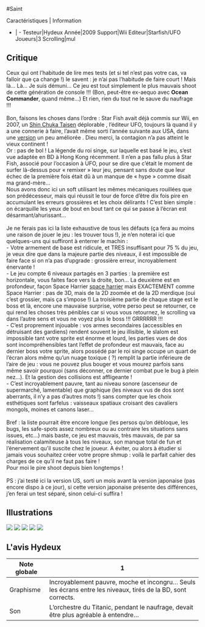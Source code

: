#Saint

Caractéristiques | Information
- | -
Testeur|Hydeux
Année|2009
Support|Wii
Editeur|Starfish/UFO
Joueurs|3
Scrolling|mul

## Critique
Ceux qui ont l’habitude de lire mes tests (et si tel n’est pas votre cas, va falloir que ça change !) le savent : je n’ai pas l’habitude de faire court ! Mais là… Là… Je suis démuni… Ce jeu est tout simplement le plus mauvais shoot de cette génération de console !!! (Bon, peut-être ex-aequo avec <b>Ocean Commander</b>, quand même…) Et rien, rien du tout ne le sauve du naufrage !!!<br/><br/>Bon, faisons les choses dans l’ordre : Star Fish avait déjà commis sur Wii, en 2007, un  <a href="index.php?page=fiche&id=1282">Shin Chuka Taisen</a> déplorable , l’éditeur UFO, toujours là quand il y a une connerie à faire, l’avait même sorti l’année suivante aux USA, dans une <a href="index.php?page=fiche&id=1290"> version</a> un peu améliorée . Dieu merci, la contagion n’a pas atteint le vieux continent !<br/>Or : pas de bol ! La légende du roi singe, sur laquelle est basé le jeu, s’est vue adaptée en BD à Hong Kong récemment. Il n’en a pas fallu plus à Star Fish, associé pour l’occasion à UFO, pour se dire que c’était le moment de surfer là-dessus pour « remixer » leur jeu, pensant sans doute que leur échec de la première fois était dû à un manque de « hype » comme disait ma grand-mère…<br/>Nous avons donc ici un soft utilisant les mêmes mécaniques rouillées que son prédécesseur, mais qui réussit le tour de force d’être dix fois pire en accumulant les erreurs grossières et les choix délirants ! C’est bien simple : on écarquille les yeux de bout en bout tant ce qui se passe à l’écran est désarmant/ahurissant…<br/><br/>Je ne ferais pas ici la liste exhaustive de tous les défauts (ça fera au moins une raison de jouer le jeu : les trouver tous !), je n’en noterai ici que quelques-uns qui suffiront à enterrer le machin :<br/>- Votre armement de base est ridicule, et TRES insuffisant pour 75 % du jeu, je veux dire que dans la majeure partie des niveaux, il est impossible de faire face si on n’a pas d’upgrade : grossière erreur, incroyablement énervante !<br/>- Le jeu compte 6 niveaux partagés en 3 parties : la première est horizontale, vous faites face vers la droite, bon… La deuxième est en profondeur, façon Space Harrier <a href="index.php?page=fiche&id=225"> space harrier</a>  mais EXACTEMENT comme Space Harrier : pas de 3D, mais de la 2D zoomée et de la 2D merdique (oui c’est grossier, mais ça s’impose !) La troisième partie de chaque stage est le boss et là, encore une mauvaise surprise, votre perso peut se retourner, ce qui rend les choses très pénibles car si vous vous retournez, le scrolling va dans l’autre sens et vous ne voyez plus le boss !!! GRRRRRR !!!<br/>- C’est proprement injouable : vos armes secondaires (accessibles en détruisant des gardiens) rendent souvent le jeu illisible, le slalom est impossible tant votre sprite est énorme et lourd, les parties vues de dos sont incompréhensibles tant l’effet de profondeur est mauvais, face au dernier boss votre sprite, alors possédé par le roi singe occupe un quart de l’écran alors même qu’un nuage toxique ( ?) remplit la partie inférieure de l’aire de jeu : vous ne pouvez plus bouger et vous mourez parfois sans même savoir pourquoi (sans déconner, ce dernier combat pue le bug à plein nez…). Et la gestion des collisions est affligeante !<br/>- C’est incroyablement pauvre, tant au niveau sonore (ascenseur de supermarché, lamentable) que graphique (les niveaux vus de dos sont aberrants, il n’y a pas d’autres mots !) sans compter que les choix esthétiques sont farfelus : vaisseaux spatiaux croisant des cavaliers mongols, moines et canons laser…<br/><br/>Bref : la liste pourrait être encore longue (les persos qu’on débloque, les bugs, les safe-spots assez nombreux ou au contraire les situations sans issues, etc…) mais baste, ce jeu est mauvais, très mauvais, de par sa réalisation calamiteuse à tous les niveaux, son manque total de fun et l’énervement qu’il suscite chez le joueur. A éviter, ou alors à étudier si jamais vous souhaitez créer votre propre shmup : voilà le parfait cahier des charges de ce qu’il ne faut pas faire !<br/>Pour moi le pire shoot depuis bien longtemps !<br/><br/>PS : j’ai testé ici la version US, sorti un mois avant la version japonaise (pas encore dispo à ce jour), si cette version japonaise présente des différences, j’en ferai un test séparé, sinon celui-ci suffira !<br/>

## Illustrations
![](http://www.shmup.com/images/thumbs/img_fiche_1_1291.jpg)
![](http://www.shmup.com/images/thumbs/img_fiche_2_1291.jpg)
![](http://www.shmup.com/images/thumbs/img_fiche_3_1291.jpg)
![](http://www.shmup.com/images/thumbs/img_fiche_4_1291.jpg)
![](http://www.shmup.com/images/thumbs/img_fiche_5_1291.jpg)

## L'avis Hydeux
Note globale|1
-|-
Graphisme|Incroyablement pauvre, moche et incongru… Seuls les écrans entre les niveaux, tirés de la BD, sont corrects. 
Son|L’orchestre du Titanic, pendant le naufrage, devait être plus agréable à entendre…
